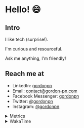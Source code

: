 # Hello! 😄

## Intro

I like tech (surprise!).

I'm curious and resourceful.

Ask me anything, I'm friendly!

## Reach me at

- LinkedIn: [gordonpn](https://www.linkedin.com/in/gordonpn/)
- Email: [contact@gordon-pn.com](mailto:contact@gordon-pn.com)
- Facebook Messenger: [gordonpn](https://www.messenger.com/t/Gordonpn)
- Twitter: [@gordonpn](https://twitter.com/Gordonpn)
- Instagram: [@gordonpn](https://www.instagram.com/gordonpn/)

<details>
  <summary>Metrics</summary>

  <img align="center" src="https://github.com/gordonpn/gordonpn/blob/master/github-metrics.svg" alt="GitHub Metrics">

</details>

<details>
  <summary>WakaTime</summary>

  <!--START_SECTION:waka-->
📊 **This Week I Spent My Time On** 

```text
💬 Programming Languages: 
Java                     12 hrs 20 mins      █████████████████████░░░░   82.79 % 
XML                      58 mins             ██░░░░░░░░░░░░░░░░░░░░░░░   06.58 % 
JSON                     33 mins             █░░░░░░░░░░░░░░░░░░░░░░░░   03.75 % 
ERB                      23 mins             █░░░░░░░░░░░░░░░░░░░░░░░░   02.59 % 
Makefile                 13 mins             ░░░░░░░░░░░░░░░░░░░░░░░░░   01.48 % 

🔥 Editors: 
Intellijidea             14 hrs 44 mins      █████████████████████████   98.97 % 
VS Code                  9 mins              ░░░░░░░░░░░░░░░░░░░░░░░░░   01.03 % 
```


 Last Updated on 01/03/2024 16:19:49 UTC
<!--END_SECTION:waka-->
</details>

